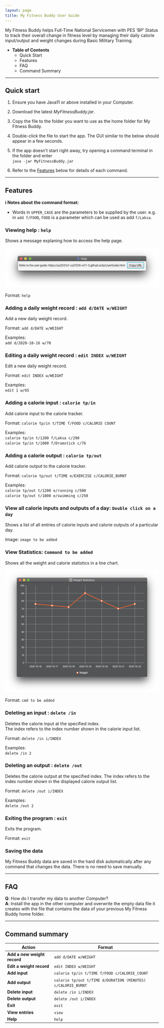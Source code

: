 ```yaml
---
layout: page
title: My Fitness Buddy User Guide
---
```


My Fitness Buddy helps Full-Time National Servicemen with PES ‘BP’ Status to track their overall change in fitness level 
by managing their daily calorie input/output and weight changes during Basic Military Training. 

* **Table of Contents**
    * Quick Start
    * Features
    * FAQ
    * Command Summary 

--------------------------------------------------------------------------------------------------------------------

## Quick start

1. Ensure you have Java11 or above installed in your Computer.  

2. Download the latest *MyFitnessBuddy.jar*.  
3. Copy the file to the folder you want to use as the home folder for My Fitness Buddy.   
4. Double-click the file to start the app. The GUI similar to the below should appear in a few seconds.    					
5. If the app doesn’t start right away, try opening a command terminal in the folder and enter   
`java -jar MyFitnessBuddy.jar`
1. Refer to the [Features](#features) below for details of each command.  

--------------------------------------------------------------------------------------------------------------------

## Features

<div markdown="block" class="alert alert-info">

**:information_source: Notes about the command format:**<br>

* Words in `UPPER_CASE` are the parameters to be supplied by the user.
  e.g. in `add f/FOOD`, `FOOD` is a parameter which can be used as add `f/Laksa`.

</div>

### Viewing help : `help`

Shows a message explaning how to access the help page.

![help message](images/helpMessage.png)

Format: `help`

### Adding a daily weight record : `add d/DATE w/WEIGHT`
Add a new daily weight record.

Format: `add d/DATE w/WEIGHT`

Examples:  
`add d/2020-10-16 w/70`  

### Editing a daily weight record : `edit INDEX w/WEIGHT`
Edit a new daily weight record.

Format: `edit INDEX w/WEIGHT`

Examples:  
`edit 1 w/65`

### Adding a calorie input : `calorie tp/in`
Add calorie input to the calorie tracker.

Format: `calorie tp/in t/TIME f/FOOD c/CALORIE COUNT`

Examples:  
`calorie tp/in t/1200 f/Laksa c/290`  
`calorie tp/in t/1800 f/Drumstick c/76`

### Adding a calorie output : `calorie tp/out`
Add calorie output to the calorie tracker.

Format: `calorie tp/out t/TIME e/EXERCISE c/CALORIE_BURNT`

Examples:  
`calorie tp/out t/1200 e/running c/500`  
`calorie tp/out t/1800 e/swimming c/250`

### View all calorie inputs and outputs of a day: `Double click on a day`
Shows a list of all entries of calorie inputs and calorie outputs of a particular day.

Image: `image to be added`

### View Statistics: `Command to be added`
Shows all the weight and calorie statistics in a line chart.

![weight_stats_chart](images/weight_stats_chart.png)

Format: `cmd to be added`

### Deleting an input : `delete /in`
Deletes the calorie input at the specified index.  
The index refers to the index number shown in the calorie input list.  

Format: `delete /in i/INDEX`

Examples:  
`delete /in 2`

### Deleting an output : `delete /out`
Deletes the calorie output at the specified index.
The index refers to the index number shown in the displayed calorie output list.

Format: `delete /out i/INDEX`

Examples:  
`delete /out 2`


### Exiting the program : `exit`
Exits the program.

Format: `exit`


### Saving the data

My Fitness Buddy data are saved in the hard disk automatically after any command that changes the data. There is no need to save manually.


--------------------------------------------------------------------------------------------------------------------

## FAQ

**Q**: How do I transfer my data to another Computer?<br>
**A**: Install the app in the other computer and overwrite the empty data file it creates with the file that contains the data of your previous My Fitness Buddy home folder.

--------------------------------------------------------------------------------------------------------------------

## Command summary

Action | Format
--------|------------------
**Add a new weight record** | `add d/DATE w/WEIGHT`
**Edit a weight record** | `edit INDEX w/WEIGHT`
**Add input** | `calorie tp/in t/TIME f/FOOD c/CALORIE_COUNT`
**Add output** | `calorie tp/out t/TIME d/DURATION (MINUTES) c/CALORIE_BURNT`
**Delete input** | `delete /in i/INDEX`
**Delete output** | `delete /out i/INDEX`
**Exit** | `exit`
**View entries** | `view`
**Help** | `help`
